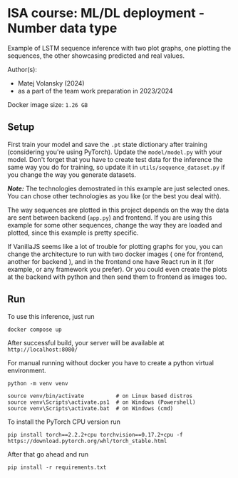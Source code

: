 # ISA course: ML/DL deployment - Number data type

Example of LSTM sequence inference with two plot graphs, one plotting the sequences, the other showcasing predicted and real values.

Author(s):
- Matej Volansky (2024)
- as a part of the team work preparation in 2023/2024

Docker image size: `1.26 GB`


## Setup
First train your model and save the `.pt` state dictionary after training (considering you're using PyTorch).
Update the `model/model.py` with your model. Don't forget that you have to create test data for the inference the same way you do for training, so update it in `utils/sequence_dataset.py` if you change the way you generate datasets.

__*Note:*__ The technologies demostrated in this example are just selected ones. You can chose other technologies as you like (or the best you deal with).

The way sequences are plotted in this project depends on the way the data are sent between backend (`app.py`) and frontend. If you are using this example for some other sequences, change the way they are loaded and plotted, since this example is pretty specific.

If VanillaJS seems like a lot of trouble for plotting graphs for you, you can change the architecture to run with two docker images ( one for frontend, another for backend ), and in the frontend one have React run in it (for example, or any framework you prefer). Or you could even create the plots at the backend with python and then send them to frontend as images too. 

## Run
To use this inference, just run 

```
docker compose up
```
After successful build, your server will be available at `http://localhost:8080/`

For manual running without docker you have to create a python virtual environment.

```
python -m venv venv

source venv/bin/activate          # on Linux based distros
source venv\Scripts\activate.ps1  # on Windows (Powershell)
source venv\Scripts\activate.bat  # on Windows (cmd)
```

To install the PyTorch CPU version run
```
pip install torch==2.2.2+cpu torchvision==0.17.2+cpu -f https://download.pytorch.org/whl/torch_stable.html
```
After that go ahead and run
```
pip install -r requirements.txt
```
